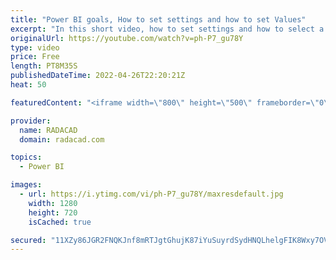 ```yaml
---
title: "Power BI goals, How to set settings and how to set Values"
excerpt: "In this short video, how to set settings and how to select a value for target goal has been shown."
originalUrl: https://youtube.com/watch?v=ph-P7_gu78Y
type: video
price: Free
length: PT8M35S
publishedDateTime: 2022-04-26T22:20:21Z
heat: 50

featuredContent: "<iframe width=\"800\" height=\"500\" frameborder=\"0\" src=\"https://www.youtube.com/embed/ph-P7_gu78Y\" allow=\"accelerometer; autoplay; encrypted-media; gyroscope; picture-in-picture\" allowfullscreen></iframe>"

provider:
  name: RADACAD
  domain: radacad.com

topics:
  - Power BI

images:
  - url: https://i.ytimg.com/vi/ph-P7_gu78Y/maxresdefault.jpg
    width: 1280
    height: 720
    isCached: true

secured: "11XZy86JGR2FNQKJnf8mRTJgtGhujK87iYuSuyrdSydHNQLhelgFIK8Wxy7OV/eievdaj/VkWhZgXa1l3Gq6vNzraWnlPEj2HkmWGUIvPkYfQJ9lqn0NJ8X67LprnMV6FdRzcCnNnkwqjG2Sr7UA9eUeHwk+QVec3LxYa7EhChLfeMJJHNSk2/rt1J2O4OIlaFH1zWoX2YweSzw/ohKGfxDielLojM1qsk5CXaqpXou9E/ZsQSlEah6rvDy2xF6+BNkqL5MhiV6mpjZFiiyCaTSbrGvKrtqAqsfs96gZK+dZwyRCHR+xiksgOcK2jTeeyzkhzcDGr7qvxra4j/R3bY8Pzw2mgQGaehuz/F7WgGHO8trHxuO51ClpofldVtefujMg86vYiTMdNsXolXN5KM6kI7sT8Lruf3Y6wWNfA8o=;G0CdFGfIDOi8OosKTFzDLg=="
---
```


